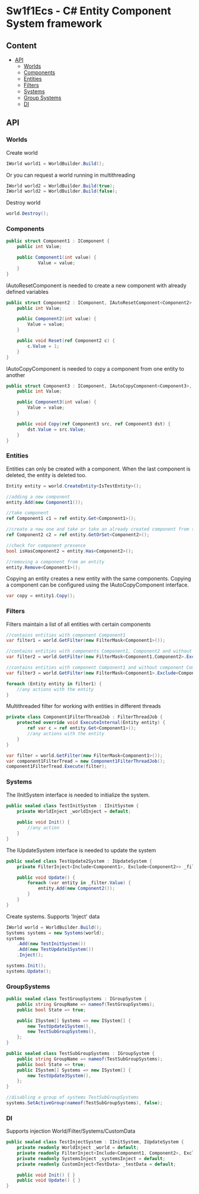 # Sw1f1Ecs - C# Entity Component System framework
## Content
- [API](#api)
    - [Worlds](#worlds)
    - [Components](#components)
    - [Entities](#entities)
    - [Filters](#filters)
    - [Systems](#systems)
    - [Group Systems](#groupsystems)
    - [DI](#di)

## API
### Worlds
Create world
```c#
IWorld world1 = WorldBuilder.Build();
```
Or you can request a world running in multithreading
```c#
IWorld world2 = WorldBuilder.Build(true);
IWorld world2 = WorldBuilder.Build(false);
```
Destroy world
```c#
world.Destroy();
```

### Components
```c#
public struct Component1 : IComponent {
    public int Value;

    public Component1(int value) {
            Value = value;
    }
}
```
IAutoResetComponent is needed to create a new component with already defined variables
```c#
public struct Component2 : IComponent, IAutoResetComponent<Component2>, {
    public int Value;

    public Component2(int value) {
        Value = value;
    }

    public void Reset(ref Component2 c) {
        c.Value = 1;
    }
}
```
IAutoCopyComponent is needed to copy a component from one entity to another
```c#
public struct Component3 : IComponent, IAutoCopyComponent<Component3>, {
    public int Value;

    public Component3(int value) {
        Value = value;
    }

    public void Copy(ref Component3 src, ref Component3 dst) {
        dst.Value = src.Value;
    }
}
```

### Entities
Entities can only be created with a component. When the last component is deleted, the entity is deleted too.
```c#
Entity entity = world.CreateEntity<IsTestEntity>();
```

```c#
//adding a new component
entity.Add(new Component1());

//take component
ref Component1 c1 = ref entity.Get<Component1>();

//create a new one and take or take an already created component from the entity (may use IAutoResetComponent)
ref Component2 c2 = ref entity.GetOrSet<Component2>();

//check for component presence
bool isHasComponent2 = entity.Has<Component2>();

//removing a component from an entity
entity.Remove<Component1>();
```

Copying an entity creates a new entity with the same components. Copying a component can be configured using the IAutoCopyComponent interface.
```c#
var copy = entity1.Copy();
```

### Filters
Filters maintain a list of all entities with certain components
```c#
//contains entities with component Component1
var filter1 = world.GetFilter(new FilterMask<Component1>());

//contains entities with components Component1, Component2 and without component Component3
var filter2 = world.GetFilter(new FilterMask<Component1,Component2>.Exclude<Component3>());

//contains entities with component Component1 and without component Component3
var filter3 = world.GetFilter(new FilterMask<Component1>.Exclude<Component3>());

foreach (Entity entity in filter1) {
    //any actions with the entity
}
```

Multithreaded filter for working with entities in different threads
```c#
private class Component1FilterThreadJob : FilterThreadJob {
    protected override void ExecuteInternal(Entity entity) {
        ref var c = ref entity.Get<Component1>();
        //any actions with the entity
    }
}
```
```c#
var filter = world.GetFilter(new FilterMask<Component1>());
var сomponent1FilterTread = new Component1FilterThreadJob();
сomponent1FilterTread.Execute(filter);
```

### Systems
The IInitSystem interface is needed to initialize the system.
```c#
public sealed class TestInitSystem : IInitSystem {
    private WorldInject _worldInject = default;
        
    public void Init() {
        //any action
    }
}
```
The IUpdateSystem interface is needed to update the system
```c#
public sealed class TestUpdate2System : IUpdateSystem {
    private FilterInject<Include<Component1>, Exclude<Component2>> _filter = default;

    public void Update() {
        foreach (var entity in _filter.Value) {
            entity.Add(new Component2());   
        }
    }
}
```
Create systems. Supports 'Inject' data
```c#
IWorld world = WorldBuilder.Build();
Systems systems = new Systems(world);
systems
    .Add(new TestInitSystem())
    .Add(new TestUpdate1System())
    .Inject();

systems.Init();
systems.Update();
```

### GroupSystems
```c#
public sealed class TestGroupSystems : IGroupSystem {
    public string GroupName => nameof(TestGroupSystems);
    public bool State => true;

    public ISystem[] Systems => new ISystem[] {
        new TestUpdate1System(),
        new TestSubGroupSystems(),
    };
}

public sealed class TestSubGroupSystems : IGroupSystem {
    public string GroupName => nameof(TestSubGroupSystems);
    public bool State => true;
    public ISystem[] Systems => new ISystem[] {
        new TestUpdate3System(),
    };
}

//disabling a group of systems TestSubGroupSystems
systems.SetActiveGroup(nameof(TestSubGroupSystems), false);
```

### DI
Supports injection World/Filter/Systems/CustomData
```c#
public sealed class TestInjectSystem : IInitSystem, IUpdateSystem {
    private readonly WorldInject _world = default;
    private readonly FilterInject<Include<Component1, Component2>, Exclude<Component3>> _filterInject = default;
    private readonly SystemsInject _systemsInject = default;
    private readonly CustomInject<TestData> _testData = default;

    public void Init() { }
    public void Update() { }
}
```
